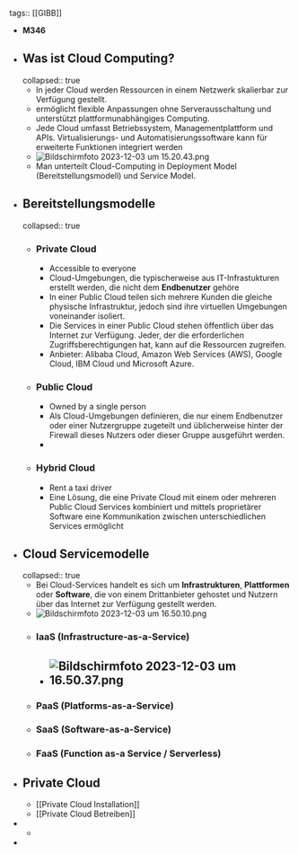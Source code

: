 tags:: [[GIBB]]

- **M346**
- ## Was ist Cloud Computing?
  collapsed:: true
	- In jeder Cloud werden Ressourcen in einem Netzwerk skalierbar zur Verfügung gestellt.
	- ermöglicht flexible Anpassungen ohne Serverausschaltung und unterstützt plattformunabhängiges Computing.
	- Jede Cloud umfasst Betriebssystem, Managementplattform und APIs. Virtualisierungs- und Automatisierungssoftware kann für erweiterte Funktionen integriert werden
	- ![Bildschirmfoto 2023-12-03 um 15.20.43.png](../assets/Bildschirmfoto_2023-12-03_um_15.20.43_1701613245350_0.png)
	- Man unterteilt Cloud-Computing in Deployment Model (Bereitstellungsmodell) und Service Model.
- ## Bereitstellungsmodelle
  collapsed:: true
	- ### Private Cloud
		- Accessible to everyone
		- Cloud-Umgebungen, die typischerweise aus IT-Infrastukturen erstellt werden, die nicht dem **Endbenutzer** gehöre
		- In einer Public Cloud teilen sich mehrere Kunden die gleiche physische Infrastruktur, jedoch sind ihre virtuellen Umgebungen voneinander isoliert.
		- Die Services in einer Public Cloud stehen öffentlich über das Internet zur Verfügung. Jeder, der die erforderlichen Zugriffsberechtigungen hat, kann auf die Ressourcen zugreifen.
		- Anbieter: Alibaba Cloud, Amazon Web Services (AWS), Google Cloud, IBM Cloud und Microsoft Azure.
	- ### Public Cloud
		- Owned by a single person
		- Als Cloud-Umgebungen definieren, die nur einem Endbenutzer oder einer Nutzergruppe zugeteilt und üblicherweise hinter der Firewall dieses Nutzers oder dieser Gruppe ausgeführt werden.
		-
	- ### Hybrid Cloud
		- Rent a taxi driver
		- Eine Lösung, die eine Private Cloud mit einem oder mehreren Public Cloud Services kombiniert und mittels proprietärer Software eine Kommunikation zwischen unterschiedlichen Services ermöglicht
- ## Cloud Servicemodelle
  collapsed:: true
	- Bei Cloud-Services handelt es sich um **Infrastrukturen**, **Plattformen** oder **Software**, die von einem Drittanbieter gehostet und Nutzern über das Internet zur Verfügung gestellt werden.
	- ![Bildschirmfoto 2023-12-03 um 16.50.10.png](../assets/Bildschirmfoto_2023-12-03_um_16.50.10_1701618614862_0.png)
	- ### IaaS (Infrastructure-as-a-Service)
		- ![Bildschirmfoto 2023-12-03 um 16.50.37.png](../assets/Bildschirmfoto_2023-12-03_um_16.50.37_1701618640598_0.png)
			-
	- ### PaaS (Platforms-as-a-Service)
	- ### SaaS (Software-as-a-Service)
	- ### FaaS (Function as-a Service / Serverless)
- ## Private Cloud
	- [[Private Cloud Installation]]
	- [[Private Cloud Betreiben]]
-
	-
-